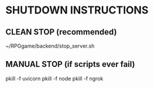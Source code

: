 # SHUTDOWN INSTRUCTIONS

## CLEAN STOP (recommended)
~/RPGgame/backend/stop_server.sh

## MANUAL STOP (if scripts ever fail)
pkill -f uvicorn
pkill -f node
pkill -f ngrok
